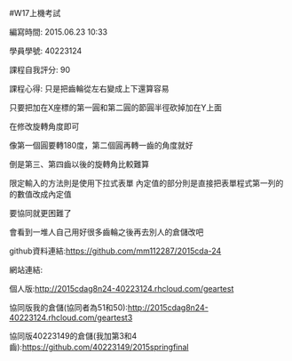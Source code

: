 
#W17上機考試

編寫時間: 2015.06.23 10:33

學員學號: 40223124

課程自我評分: 90

課程心得:
只是把齒輪從左右變成上下還算容易

只要把加在X座標的第一圓和第二圓的節圓半徑砍掉加在Y上面

在修改旋轉角度即可

像第一個圓要轉180度，第二個圓再轉一齒的角度就好

倒是第三、第四齒以後的旋轉角比較難算

限定輸入的方法則是使用下拉式表單
內定值的部分則是直接把表單程式第一列的的數值改成內定值

要協同就更困難了

會看到一堆人自己用好很多齒輪之後再去別人的倉儲改吧


github資料連結:https://github.com/mm112287/2015cda-24


網站連結:

個人版:http://2015cdag8n24-40223124.rhcloud.com/geartest

協同版我的倉儲(協同者為51和50):http://2015cdag8n24-40223124.rhcloud.com/geartest3

協同版40223149的倉儲(我加第3和4齒):https://github.com/40223149/2015springfinal




